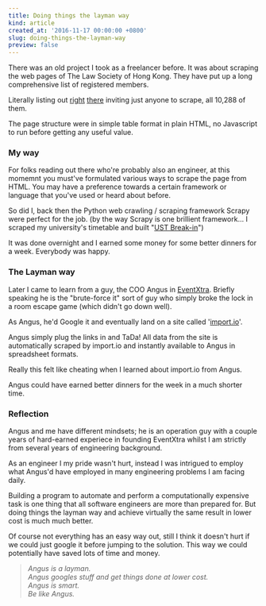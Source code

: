 ```yaml
---
title: Doing things the layman way
kind: article
created_at: '2016-11-17 00:00:00 +0800'
slug: doing-things-the-layman-way
preview: false
---
```


There was an old project I took as a freelancer before. It was about
scraping the web pages of The Law Society of Hong Kong. They have
put up a long comprehensive list of registered members.

Literally listing out [right](http://www.hklawsoc.org.hk/pub_e/memberlawlist/mem_withcert.asp)
[there](http://www.hklawsoc.org.hk/pub_e/memberlawlist/mem_withoutcert.asp) inviting just anyone to scrape,
all 10,288 of them.

The page structure were in simple table format in plain HTML, no
Javascript to run before getting any useful value.

### My way

For folks reading out there who're probably also an engineer, at this
momemnt you must've formulated various ways to scrape the page from
HTML. You may have a preference towards a certain framework or language
that you've used or heard about before.

So did I, back then the Python web crawling / scraping framework Scrapy
were perfect for the job. (by the way Scrapy is one brillient framework...
I scraped my university's timetable and built "[UST Break-in](http://re.ck2ustudio.com/)")

It was done overnight and I earned some money for some better dinners
for a week. Everybody was happy.

### The Layman way

Later I came to learn from a guy, the COO Angus in [EventXtra](https://www.eventxtra.com/).
Briefly speaking he is the "brute-force it" sort of guy who simply broke the
lock in a room escape game (which didn't go down well).

As Angus, he'd Google it and eventually land on a site called
'[import.io](https://www.import.io)'.

Angus simply plug the links in and TaDa! All data from the site is
automatically scraped by import.io and instantly available to Angus in
spreadsheet formats.

Really this felt like cheating when I learned about import.io from Angus.

Angus could have earned better dinners for the week in a much shorter time.

### Reflection

Angus and me have different mindsets; he is an operation guy with a
couple years of hard-earned experiece in founding EventXtra whilst I
am strictly from several years of engineering background.

As an engineer I my pride wasn't hurt, instead I was intrigued to employ
what Angus'd have employed in many engineering problems I am facing daily.

Building a program to automate and perform a computationally expensive task
is one thing that all software engineers are more than prepared for. But doing
things the layman way and achieve virtually the same result in lower cost is much much better.

Of course not everything has an easy way out, still I think it doesn't
hurt if we could just google it before jumping to the solution. This way
we could potentially have saved lots of time and money.

> *Angus is a layman.*
> <br>
> *Angus googles stuff and get things done at lower cost.*
> <br>
> *Angus is smart.*
> <br>
> *Be like Angus.*
